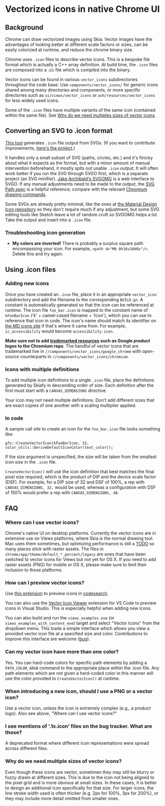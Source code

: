 # Vectorized icons in native Chrome UI

## Background

Chrome can draw vectorized images using Skia. Vector images have the advantages of looking better at different scale factors or sizes, can be easily colorized at runtime, and reduce the chrome binary size.

Chrome uses `.icon` files to describe vector icons. This is a bespoke file format which is actually a C++ array definition. At build time, the `.icon` files are composed into a .cc file which is compiled into the binary.

Vector icons can be found in various `vector_icons` subdirectories throughout the code base. Use `components/vector_icons/` for generic icons shared among many directories and components, or more specific directories such as `ui/views/vector_icons` or `ash/resources/vector_icons` for less widely used icons.

Some of the `.icon` files have multiple variants of the same icon (contained within the same file). See [Why do we need multiples sizes of vector icons](#why-do-we-need-multiple-sizes-of-vector-icons).

## Converting an SVG to .icon format

[This tool](http://evanstade.github.io/skiafy/) generates `.icon` file output from SVGs. (If you want to contribute improvements, [here's the project](https://github.com/evanstade/skiafy).)

It handles only a small subset of SVG (paths, circles, etc.) and it's finicky about what it expects as the format, but with a minor amount of manual intervention beforehand, it mostly spits out usable `.icon` output. It will often work better if you run the SVG through SVGO first, which is a separate project (an SVG minifier). [Jake Archibald's SVGOMG](https://jakearchibald.github.io/svgomg/) is a web interface to SVGO. If any manual adjustments need to be made to the output, the [SVG Path spec](https://www.w3.org/TR/SVG/paths.html) is a helpful reference; compare with the relevant [Chromium drawing commands](https://cs.chromium.org/chromium/src/ui/gfx/vector_icon_types.h?rcl=b9bf332694f083c6767416b69d0f8539d1c44707&l=22).

Some SVGs are already pretty minimal, like the ones at [the Material Design Icon repository](https://material.io/icons/) so they don't require much if any adjustment, but some SVG editing tools like Sketch leave a lot of random cruft so SVGOMG helps a lot. Take the output and insert into a `.icon` file.

### Troubleshooting icon generation

+ **My colors are inverted!** There is probably a surplus square path encompassing your icon. For example, `<path d="M0 0h16v16H0z"/>`. Delete this and try again.

## Using .icon files

### Adding new icons

Once you have created an `.icon` file, place it in an appropriate `vector_icon` subdirectory and add the filename to the corresponding `BUILD.gn`. A constant is automatically generated so that the icon can be referenced at runtime. The icon file `foo_bar.icon` is mapped to the constant name of `kFooBarIcon` ('k' + camel-cased filename + 'Icon'), which you can use to reference that icon in code. The icon's name should match its identifier on [the MD icons site](https://material.io/icons/) if that's where it came from. For example, `ic_accessibility` would become `accessibility.icon`.

**Make sure not to add [trademarked resources](../../docs/google_chrome_branded_builds.md) such as Google product logos to the Chromium repo**. The handful of vector icons that are trademarked live in `//components/vector_icons/google_chrome` with open-source counterparts in `//components/vector_icons/chromium`.

### Icons with multiple definitions

To add multiple icon definitions to a single `.icon` file, place the definitions generated by Skiafy in descending order of size. Each definition after the first must start with a `CANVAS_DIMENSIONS` directive.

Your icon may not need multiple definitions. Don't add different sizes that are exact copies of one another with a scaling multiplier applied.

### In code

A sample call site to create an icon for the `foo_bar.icon` file looks something like:

    gfx::CreateVectorIcon(kFooBarIcon, 32, color_utils::DeriveDefaultIconColor(text_color));

If the size argument is unspecified, the size will be taken from the smallest icon size in the `.icon` file.

`CreateVectorIcon()` will use the icon definition that best matches the final pixel size required, which is the product of DIP and the device scale factor (DSF). For example, for a DIP size of 32 and DSF of 100%, a rep with `CANVAS_DIMENSIONS, 32,` would be used, whereas a configuration with DSF of 150% would prefer a rep with `CANVAS_DIMENSIONS, 48`.

## FAQ

### Where can I use vector icons?

Chrome's native UI on desktop platforms. Currently the vector icons are in extensive use on Views platforms, where Skia is the normal drawing tool. Mac uses them sometimes, but optimizing performance is still a [TODO](http://crbug.com/595035) so many places stick with raster assets. The files in `chrome/app/theme/default_*_percent/legacy` are ones that have been switched to vector icons for Views but not yet for OS X. If you need to add raster assets (PNG) for mobile or OS X, please make sure to limit their inclusion to those platforms.

### How can I preview vector icons?

Use [this extension](https://github.com/sadrulhc/vector-icons) to preview icons in [codesearch](http://cs.chromium.org/).

You can also use the [Vector Icon Viewer](https://marketplace.visualstudio.com/items?itemName=adolfdaniel.vscode-chromium-vector-icons) extension for VS Code to preview icons in Visual Studio. This is especially helpful when adding new icons.

You can also build and run the `views_examples_exe` (or `views_examples_with_content_exe`) target and select "Vector Icons" from the dropdown menu. This loads a simple interface which allows you view a provided vector icon file at a specified size and color. Contributions to improve this interface are welcome ([bug](https://bugs.chromium.org/p/chromium/issues/detail?id=630295)).

### Can my vector icon have more than one color?

Yes. You can hard-code colors for specific path elements by adding a `PATH_COLOR_ARGB` command to the appropriate place within the .icon file. Any path elements which are not given a hard-coded color in this manner will use the color provided to `CreateVectorIcon()` at runtime.

### When introducing a new icon, should I use a PNG or a vector icon?

Use a vector icon, unless the icon is extremely complex (e.g., a product logo). Also see above, "Where can I use vector icons?"

### I see mentions of '.1x.icon' files on the bug tracker. What are those?

A deprecated format where different icon representations were spread across different files.

### Why do we need multiple sizes of **vector** icons?

Even though these icons are vector, sometimes they may still be blurry or fuzzy drawn at different sizes. This is due to the icon not being aligned to the pixel grid and is more obvious at small sizes. In these cases, it is better to design an additional icon specifically for that size. For larger icons, the line stroke width used is often thicker (e.g. 2px for 100%, 3px for 200%), or they may include more detail omitted from smaller ones.
